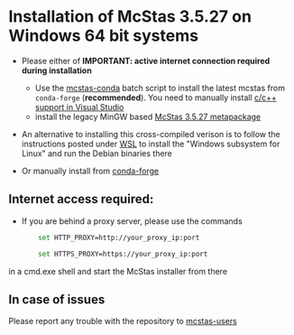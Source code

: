 # Installation of McStas 3.5.27 on Windows 64 bit systems

* Please either of **IMPORTANT: active internet connection required during installation** 
  * Use the [mcstas-conda](mcstas-conda.bat) batch script to install
    the latest mcstas from `conda-forge` (**recommended**). You need
    to manually install [c/c++ support in Visual Studio](https://learn.microsoft.com/en-us/cpp/build/building-on-the-command-line?view=msvc-170#download-and-install-the-tools)
  * install the legacy MinGW based [McStas 3.5.27 metapackage](https://download.mcstas.org/mcstas-3.5.27/Windows/McStas-Metapackage-3.5.27-win64.exe)
 
* An alternative to installing this cross-compiled verison is to follow the instructions
posted under [WSL](WSL/README.md) to install the "Windows subsystem for Linux" and run the Debian binaries there
* Or manually install from [conda-forge](../conda/README.md)

## Internet access required:
* If you are behind a proxy server, please use the commands
	```bash
		set HTTP_PROXY=http://your_proxy_ip:port
	```
	```bash
		set HTTPS_PROXY=https://your_proxy_ip:port
	```
in a cmd.exe shell and start the McStas installer from there	

## In case of issues
Please report any trouble with the repository to [mcstas-users](mailto:mcstas-users@mcstas.org)

